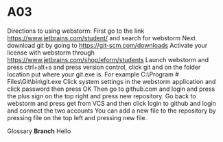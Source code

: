 # A03
Directions to using webstorm:
First go to the link https://www.jetbrains.com/student/ and search for webstorm
Next download git by going to https://git-scm.com/downloads
Activate your license with webstorm through https://www.jetbrains.com/shop/eform/students
Launch webstorm and press ctrl+alt+s and press version control, click git and on the folder location put where your git.exe is. For example C:\Program #  Files\Git\bin\git.exe
Click system settings in the webstorm application and click password then press OK
Then go to github.com and login and press the plus sign on the top right and press new repository.
Go back to webstorm and press get from VCS and then click login to github and login and connect the two accounts
You can add a new file to the repository by pressing file on the top left and pressing new file.

Glossary
**Branch** Hello
